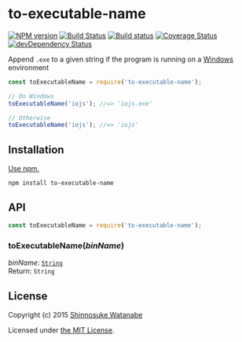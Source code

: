 # to-executable-name

[![NPM version](https://img.shields.io/npm/v/to-executable-name.svg)](https://www.npmjs.com/package/to-executable-name)
[![Build Status](https://travis-ci.org/shinnn/to-executable-name.svg?branch=master)](https://travis-ci.org/shinnn/to-executable-name)
[![Build status](https://ci.appveyor.com/api/projects/status/tesr30vmgccrb138?svg=true)](https://ci.appveyor.com/project/ShinnosukeWatanabe/to-executable-name)
[![Coverage Status](https://img.shields.io/coveralls/shinnn/to-executable-name.svg)](https://coveralls.io/r/shinnn/to-executable-name)
[![devDependency Status](https://img.shields.io/david/dev/shinnn/to-executable-name.svg)](https://david-dm.org/shinnn/to-executable-name#info=devDependencies)

Append `.exe` to a given string if the program is running on a [Windows](http://windows.microsoft.com/) environment

```javascript
const toExecutableName = require('to-executable-name');

// On Windows
toExecutableName('iojs'); //=> 'iojs.exe'

// Otherwise
toExecutableName('iojs'); //=> 'iojs'
```

## Installation

[Use npm.](https://docs.npmjs.com/cli/install)

```
npm install to-executable-name
```

## API

```javascript
const toExecutableName = require('to-executable-name');
```

### toExecutableName(*binName*)

*binName*: [`String`](http://www.ecma-international.org/ecma-262/5.1/#sec-4.3.16)  
Return: `String`

## License

Copyright (c) 2015 [Shinnosuke Watanabe](https://github.com/shinnn)

Licensed under [the MIT License](./LICENSE).

